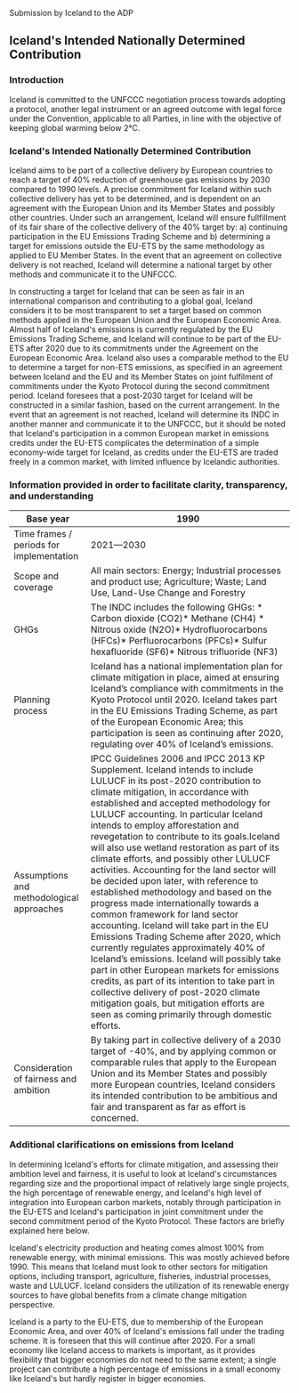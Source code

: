 Submission by Iceland to the ADP

## Iceland's Intended Nationally Determined Contribution 
 
 
### Introduction 
 
Iceland is committed to the UNFCCC negotiation process towards adopting a protocol, another legal instrument or an agreed outcome with legal force under the Convention, applicable to all Parties, in  line with the objective of keeping global warming below 2°C.  
 
 
### Iceland's Intended Nationally Determined Contribution 
 
Iceland aims to be part of a collective delivery by European countries to reach a target of 40% reduction of greenhouse gas emissions by 2030 compared to 1990 levels. A precise commitment for Iceland within such collective delivery has yet to be determined, and is dependent on an agreement with the European Union and its Member States and possibly other countries. Under such an arrangement, Iceland will ensure fullfillment of its fair share of the collective delivery of the 40% target by: a) continuing participation in the EU Emissions Trading Scheme and b) determining a target for emissions outside the EU-ETS by the same methodology as applied to EU Member States. In the event that an agreement on collective delivery is not reached, Iceland will determine a national target by other methods and communicate it to the UNFCCC. 
 
In constructing a target for Iceland that can be seen as fair in an international comparison and contributing to a global goal, Iceland considers it to be most transparent to set a target based on common methods applied in the European Union and the European Economic Area. Almost half of Iceland's emissions is currently regulated by the EU Emissions Trading Scheme, and Iceland will continue to be part of the EU-ETS after 2020 due to its commitments under the Agreement on the European Economic Area. Iceland also uses a comparable method to the EU to determine a target for non-ETS emissions, as specified in an agreement between Iceland and the EU and its Member States on joint fulfilment of commitments under the Kyoto Protocol during the second commitment period. Iceland foresees that a post-2030 target for Iceland will be constructed in a similar fashion, based on the current arrangement. In the event that an agreement is not reached, Iceland will determine its INDC in another manner and communicate it to the UNFCCC, but it should be noted that Iceland's participation in a common European market in emissions credits under the EU-ETS complicates the determination of a simple economy-wide target for Iceland, as credits under the EU-ETS are traded freely in a common market, with limited influence by Icelandic authorities.  
 
 
### Information provided in order to facilitate clarity, transparency, and understanding 
 | Base year 	| 1990 	|
|-------------------------------------------	|--------------------------------------------------------------------------------------------------------------------------------------------------------------------------------------------------------------------------------------------------------------------------------------------------------------------------------------------------------------------------------------------------------------------------------------------------------------------------------------------------------------------------------------------------------------------------------------------------------------------------------------------------------------------------------------------------------------------------------------------------------------------------------------------------------------------------------------------------------------------------------------------------------------------------------------------------------------------------------------------------------------------------------------------------------------------	|
| Time frames / periods for implementation 	| 2021—2030 	|
| Scope and coverage 	| All main sectors: Energy; Industrial processes and product use; Agriculture; Waste; Land Use, Land-Use Change and Forestry 	|
| GHGs 	| The INDC includes the following GHGs: *     Carbon dioxide (СО2)*     Methane (СН4)  *     Nitrous oxide (N2O)*     Hydrofluorocarbons (HFCs)*    Perfluorocarbons (PFCs)*    Sulfur hexafluoride (SF6)*    Nitrous trifluoride (NF3) 	|
| Planning process 	| Iceland has a national implementation plan for climate mitigation in place, aimed at ensuring Iceland’s compliance with commitments in the Kyoto Protocol until 2020. Iceland takes part in the EU Emissions Trading Scheme, as part of the European Economic Area; this participation is seen as continuing after 2020, regulating over 40% of Iceland’s emissions. 	|
| Assumptions and methodological approaches 	| IPCC Guidelines 2006 and IPCC 2013 KP Supplement. Iceland intends to include LULUCF in its post-2020 contribution to climate mitigation, in accordance with established and accepted methodology for LULUCF accounting. In particular Iceland intends to employ afforestation and revegetation to contribute to its goals.Iceland will also use wetland restoration as part of its climate efforts, and possibly other LULUCF activities.  Accounting for the land sector will be decided upon later, with reference to established methodology and based on the progress made internationally towards a common framework for land sector accounting.  Iceland will take part in the EU Emissions Trading Scheme after 2020, which currently regulates approximately 40% of Iceland’s emissions. Iceland will possibly take part in other European markets for emissions credits, as part of its intention to take part in collective delivery of post-2020 climate mitigation goals, but mitigation efforts are seen as coming primarily through domestic efforts. 	|
| Consideration of fairness and ambition 	| By taking part in collective delivery of a 2030 target of -40%, and by applying common or comparable rules that apply to the European Union and its Member States and possibly more European countries, Iceland considers its intended contribution to be ambitious and fair and transparent as far as effort is concerned. 	|

 
### Additional clarifications on emissions from Iceland 
 
In determining Iceland's efforts for climate mitigation, and assessing their ambition level and fairness, it is useful to look at Iceland's circumstances regarding size and the proportional impact of relatively large single projects, the high percentage of renewable energy, and Iceland's high level of integration into European carbon markets, notably through participation in the EU-ETS and Iceland's participation in joint commitment under the second commitment period of the Kyoto Protocol. These factors are briefly explained here below. 
 
Iceland's electricity production and heating comes almost 100% from renewable energy, with minimal emissions. This was mostly achieved before 1990. This means that Iceland must look to other sectors for mitigation options, including transport, agriculture, fisheries, industrial processes, waste and LULUCF. Iceland considers the utilization of its renewable energy sources to have global benefits from a climate change mitigation perspective. 
 

Iceland is a party to the EU-ETS, due to membership of the European Economic Area, and over 40% of Iceland's emissions fall under the trading scheme. It is foreseen that this will continue after 2020. For a small economy like Iceland access to markets is important, as it provides flexibility that bigger economies do not need to the same extent; a single project can contribute a high percentage of emissions in a small economy like Iceland's but hardly register in bigger economies. 
 

